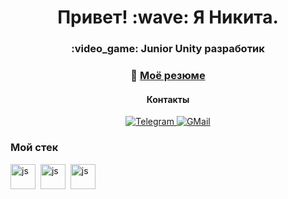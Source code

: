 <div id="header" align="center">
  <h1>Привет! :wave: Я Никита.</h1>
  <h3>:video_game: Junior Unity разработик</h3>
</div>

<div id="cv" align="center">
  
### :bookmark_tabs: [Моё резюме](https://spb.hh.ru/resume/d4355612ff0d13be3e0039ed1f56774c585241)
</div>

<div id="socials" align="center">
  <h4> Контакты </h4>
  <a href="t.me/vexowl">
    <img src="https://img.shields.io/badge/@vexowl-blue?style=for-the-badge&logo=telegram&logoColor=white" alt="Telegram"/>
  </a>
  <a href="nickita.vex@gmail.com">
    <img src="https://img.shields.io/badge/GMail-red?style=for-the-badge&logo=gmail&logoColor=white" alt="GMail"/>
  </a>

<div id="stack" align="left">

  ### Мой стек
<img src="https://cdn.jsdelivr.net/gh/devicons/devicon@latest/icons/unity/unity-original.svg" title="js" width="40" height="40"/>&nbsp;
<img src="https://cdn.jsdelivr.net/gh/devicons/devicon@latest/icons/csharp/csharp-original.svg" title="js" width="40" height="40"/>&nbsp;
<img src="https://cdn.jsdelivr.net/gh/devicons/devicon@latest/icons/git/git-original.svg" title="js" width="40" height="40"/>&nbsp;
</div>
